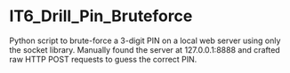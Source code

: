# IT6_Drill_Pin_Bruteforce
Python script to brute-force a 3-digit PIN on a local web server using only the socket library. Manually found the server at 127.0.0.1:8888 and crafted raw HTTP POST requests to guess the correct PIN.
